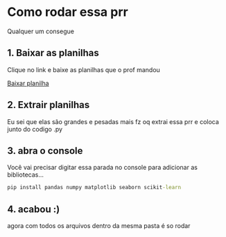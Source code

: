 # Como rodar essa prr

Qualquer um consegue

## 1. Baixar as planilhas

Clique no link e baixe as planilhas que o prof mandou

[Baixar planilha](https://drive.google.com/file/d/10WcuTh0S7DojX1ZA1gUaUVlEQ8tCqsQz/view)

## 2. Extrair planilhas

Eu sei que elas são grandes e pesadas mais fz oq extrai essa prr e coloca junto do codigo .py

## 3. abra o console

Você vai precisar digitar essa parada no console para adicionar as bibliotecas...

~~~~cmd
pip install pandas numpy matplotlib seaborn scikit-learn
~~~~

## 4. acabou :)

agora com todos os arquivos dentro da mesma pasta é so rodar
